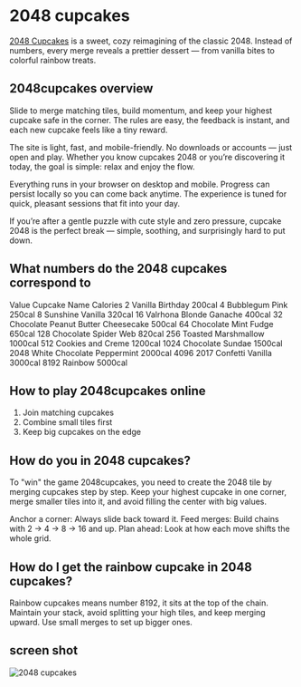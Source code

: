 # 2048 cupcakes
[2048 Cupcakes](https://cupcakes2048.org) is a sweet, cozy reimagining of the classic 2048. Instead of numbers, every merge reveals a prettier dessert — from vanilla bites to colorful rainbow treats. 

## 2048cupcakes overview
Slide to merge matching tiles, build momentum, and keep your highest cupcake safe in the corner. The rules are easy, the feedback is instant, and each new cupcake feels like a tiny reward.

The site is light, fast, and mobile-friendly. No downloads or accounts — just open and play. Whether you know cupcakes 2048 or you’re discovering it today, the goal is simple: relax and enjoy the flow.

Everything runs in your browser on desktop and mobile. Progress can persist locally so you can come back anytime. The experience is tuned for quick, pleasant sessions that fit into your day.

If you’re after a gentle puzzle with cute style and zero pressure, cupcake 2048 is the perfect break — simple, soothing, and surprisingly hard to put down.

## What numbers do the 2048 cupcakes correspond to

Value	     Cupcake Name	              Calories
2          Vanilla Birthday           200cal
4          Bubblegum Pink             250cal
8          Sunshine Vanilla           320cal
16         Valrhona Blonde Ganache    400cal
32 Chocolate Peanut Butter Cheesecake 500cal
64         Chocolate Mint Fudge       650cal
128        Chocolate Spider Web       820cal
256        Toasted Marshmallow        1000cal
512        Cookies and Creme          1200cal
1024        Chocolate Sundae          1500cal
2048      White Chocolate Peppermint  2000cal
4096      2017 Confetti Vanilla       3000cal
8192      Rainbow                     5000cal

## How to play 2048cupcakes online
1. Join matching cupcakes
2. Combine small tiles first
3. Keep big cupcakes on the edge

## How do you in 2048 cupcakes?
To "win" the game 2048cupcakes, you need to create the 2048 tile by merging cupcakes step by step. Keep your highest cupcake in one corner, merge smaller tiles into it, and avoid filling the center with big values.

Anchor a corner: Always slide back toward it.
Feed merges: Build chains with 2 → 4 → 8 → 16 and up.
Plan ahead: Look at how each move shifts the whole grid.

## How do I get the rainbow cupcake in 2048 cupcakes?
Rainbow cupcakes means number 8192, it sits at the top of the chain. Maintain your stack, avoid splitting your high tiles, and keep merging upward. Use small merges to set up bigger ones.

## screen shot
![2048 cupcakes](https://cupcakes2048.org/images/cupcake-2048.webp)
